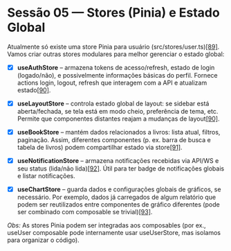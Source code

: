# Sessão 05 — Stores (Pinia) e Estado Global

Atualmente só existe uma store Pinia para usuário (src/stores/user.ts)[\[89\]](https://github.com/tiagohaasouza/hero/blob/b24a5efe76e936f4a29c6e8edd153c8e15efb676/app/ROADMAP.md#L119-L127). Vamos criar outras stores modulares para melhor gerenciar o estado global:

* [x] **useAuthStore** – armazena tokens de acesso/refresh, estado de login (logado/não), e possivelmente informações básicas do perfil. Fornece actions login, logout, refresh que interagem com a API e atualizam estado[\[90\]](https://github.com/tiagohaasouza/hero/blob/b24a5efe76e936f4a29c6e8edd153c8e15efb676/app/ROADMAP.md#L121-L129).

* [x] **useLayoutStore** – controla estado global de layout: se sidebar está aberta/fechada, se tela está em modo cheio, preferência de tema, etc. Permite que componentes distantes reajam a mudanças de layout[\[90\]](https://github.com/tiagohaasouza/hero/blob/b24a5efe76e936f4a29c6e8edd153c8e15efb676/app/ROADMAP.md#L121-L129).

* [x] **useBookStore** – mantém dados relacionados a livros: lista atual, filtros, paginação. Assim, diferentes componentes (p. ex. barra de busca e tabela de livros) podem compartilhar estado via store[\[91\]](https://github.com/tiagohaasouza/hero/blob/b24a5efe76e936f4a29c6e8edd153c8e15efb676/app/ROADMAP.md#L123-L131).

* [x] **useNotificationStore** – armazena notificações recebidas via API/WS e seu status (lida/não lida)[\[92\]](https://github.com/tiagohaasouza/hero/blob/b24a5efe76e936f4a29c6e8edd153c8e15efb676/app/ROADMAP.md#L125-L133). Útil para ter badge de notificações globais e listar notificações.

* [x] **useChartStore** – guarda dados e configurações globais de gráficos, se necessário. Por exemplo, dados já carregados de algum relatório que podem ser reutilizados entre componentes de gráfico diferentes (pode ser combinado com composable se trivial)[\[93\]](https://github.com/tiagohaasouza/hero/blob/b24a5efe76e936f4a29c6e8edd153c8e15efb676/app/ROADMAP.md#L127-L131).

*Obs:* As stores Pinia podem ser integradas aos composables (por ex., useUser composable pode internamente usar useUserStore, mas isolamos para organizar o código).
